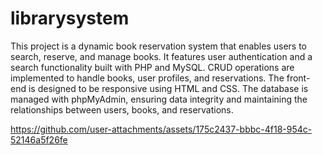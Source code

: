 # librarysystem
This project is a dynamic book reservation system that enables users to search, reserve, and manage books. It features user authentication and a search functionality built with PHP and MySQL. CRUD operations are implemented to handle books, user profiles, and reservations. The front-end is designed to be responsive using HTML and CSS. The database is managed with phpMyAdmin, ensuring data integrity and maintaining the relationships between users, books, and reservations.


https://github.com/user-attachments/assets/175c2437-bbbc-4f18-954c-52146a5f26fe

